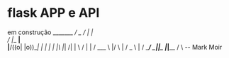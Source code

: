 # flask APP e API

em construção 
                 _______
               _/       \_
              / |       | \
             /  |__   __|  \
            |__/((o| |o))\__|
            |      | |      |
            |\     |_|     /|
            | \           / |
             \| /  ___  \ |/
              \ | / _ \ | /
               \_________/
                _|_____|_
           ____|_________|____
          /                   \  -- Mark Moir

 

